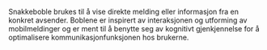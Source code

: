 Snakkeboble brukes til å vise direkte melding eller informasjon fra en konkret avsender. Boblene er inspirert av interaksjonen og utforming av mobilmeldinger og er ment til å benytte seg av kognitivt gjenkjennelse for å optimalisere kommunikasjonfunksjonen hos brukerne. 
